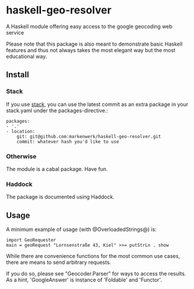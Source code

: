 # haskell-geo-resolver
A Haskell module offering easy access to the google geocoding web service

Please note that this package is also meant to demonstrate basic Haskell features
and thus not always takes the most elegant way but the most educational way.

## Install
### Stack
If you use [stack](https://github.com/commercialhaskell/stack), you can use the latest commit as an extra package in your stack.yaml under the packages-directive.:

````
packages:
- '.'
- location:
    git: git@github.com:markenwerk/haskell-geo-resolver.git
    commit: whatever hash you'd like to use
````

### Otherwise
The module is a cabal package. Have fun.

### Haddock
The package is documented using Haddock.

## Usage
A minimum example of usage (with @OverloadedStrings@) is:

````
import GeoRequester
main = geoRequest "Lornsenstraße 43, Kiel" >>= putStrLn . show
````

While there are convenience functions for the most common use cases,
there are means to send arbitrary requests.

If you do so, please see "Geocoder.Parser" for ways to access the results.
As a hint, 'GoogleAnswer' is instance of 'Foldable' and 'Functor'.